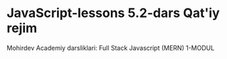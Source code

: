 # JavaScript-lessons 5.2-dars Qat'iy rejim
Mohirdev Academiy darsliklari: Full Stack Javascript (MERN) 1-MODUL
